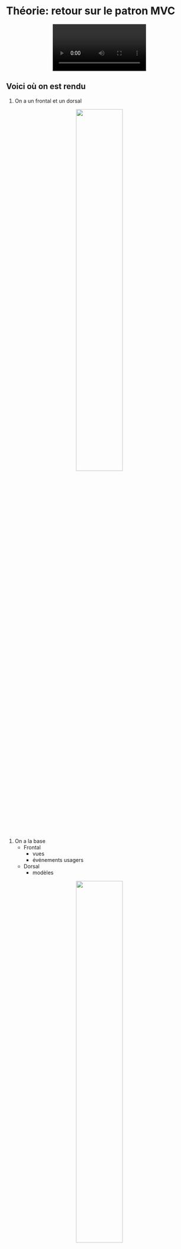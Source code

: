 # Théorie: retour sur le patron MVC


<center>
<video width="50%" src="survol.mp4" type="video/mp4" controls>
</center>

## Voici où on est rendu

1. On a un frontal et un dorsal

<center>
    <img width="50%" src="frontal_dorsal.png">
</center>


1. On a la base
    * Frontal
        * vues
        * événements usagers
    * Dorsal
        * modèles

<center>
    <img width="50%" src="mvc_ntro.png">
</center>


1. On est rendu à implanter une fonctionnalité
    * messages vers le dorsal
    * modifier le modèle
    * afficher le modèle lorsqu'il est modifié

## Ce qu'on va faire après l'examen #1

### Module 7

* Implanter une fonctionnalité

<video width="100%" src="tut07.mp4" type="video/mp4" loop nocontrols autoplay>

### Module 8

* Vue adaptative

<video width="100%" src="tut08.mp4" type="video/mp4" loop nocontrols autoplay>

### Module 9

* Implanter le jeu 2D temps réel

### Module 10

* Créer le serveur
* Communication client/serveur
